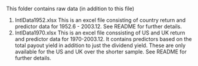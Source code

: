 This folder contains raw data (in addition to this file)

1. IntlData1952.xlsx  This is an excel file consisting of country return and predictor data for 1952.6 - 2003.12. See README for further details.
2. IntlData1970.xlsx This is an excel file conssisting of US and UK return and predictor data for 1970-2003.12. It contains predictors based on the total payout yield in addition to just the dividend yield. These are only available for the US and UK over the shorter sample. See README for further details.
